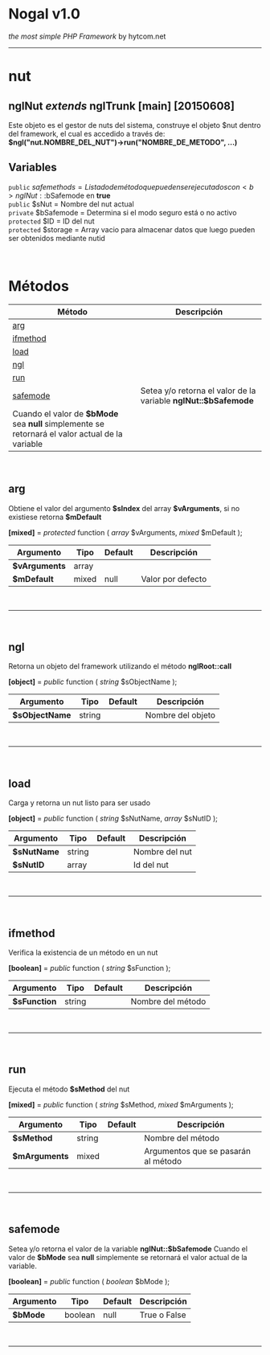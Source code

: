 # Nogal v1.0
*the most simple PHP Framework* by hytcom.net
___
  

# nut
## nglNut *extends* nglTrunk [main] [20150608]
Este objeto es el gestor de nuts del sistema, construye el objeto \$nut dentro del framework, el cual es accedido a través de: **\$ngl("nut.NOMBRE_DEL_NUT")->run("NOMBRE_DE_METODO", ...)**
  
## Variables
`public` $safemethods = Listado de método que pueden ser ejecutados con <b>nglNut::$bSafemode</b> en <b>true</b>  
`public` $sNut = Nombre del nut actual  
`private` $bSafemode = Determina si el modo seguro está o no activo  
`protected` $ID = ID del nut  
`protected` $storage = Array vacio para almacenar datos que luego pueden ser obtenidos mediante nutid  

  
&nbsp;

# Métodos
|Método|Descripción|
|---|---|
|[arg](#arg)||
|[ifmethod](#ifmethod)||
|[load](#load)||
|[ngl](#ngl)||
|[run](#run)||
|[safemode](#safemode)|Setea y/o retorna el valor de la variable **nglNut::\$bSafemode**Cuando el valor de **\$bMode** sea **null** simplemente se retornará el valor actual de la variable|

  
&nbsp;


## arg
Obtiene el valor del argumento **\$sIndex** del array **\$vArguments**, si no existiese retorna **\$mDefault**  

**[mixed]** =  *protected* function ( *array* \$vArguments, *mixed* \$mDefault );  

|Argumento|Tipo|Default|Descripción|
|---|---|---|---|
|**\$vArguments**|array|||
|**\$mDefault**|mixed|null|Valor por defecto|

&nbsp;
___
&nbsp;

## ngl
Retorna un objeto del framework utilizando el método **nglRoot::call**  

**[object]** =  *public* function ( *string* \$sObjectName );  

|Argumento|Tipo|Default|Descripción|
|---|---|---|---|
|**\$sObjectName**|string||Nombre del objeto|

&nbsp;
___
&nbsp;

## load
Carga y retorna un nut listo para ser usado  

**[object]** =  *public* function ( *string* \$sNutName, *array* \$sNutID );  

|Argumento|Tipo|Default|Descripción|
|---|---|---|---|
|**\$sNutName**|string||Nombre del nut|
|**\$sNutID**|array||Id del nut|

&nbsp;
___
&nbsp;

## ifmethod
Verifica la existencia de un método en un nut  

**[boolean]** =  *public* function ( *string* \$sFunction );  

|Argumento|Tipo|Default|Descripción|
|---|---|---|---|
|**\$sFunction**|string||Nombre del método|

&nbsp;
___
&nbsp;

## run
Ejecuta el método **\$sMethod** del nut  

**[mixed]** =  *public* function ( *string* \$sMethod, *mixed* \$mArguments );  

|Argumento|Tipo|Default|Descripción|
|---|---|---|---|
|**\$sMethod**|string||Nombre del método|
|**\$mArguments**|mixed||Argumentos que se pasarán al método|

&nbsp;
___
&nbsp;

## safemode
Setea y/o retorna el valor de la variable **nglNut::\$bSafemode**
Cuando el valor de **\$bMode** sea **null** simplemente se retornará el valor actual de la variable.  

**[boolean]** =  *public* function ( *boolean* \$bMode );  

|Argumento|Tipo|Default|Descripción|
|---|---|---|---|
|**\$bMode**|boolean|null|True o False|

&nbsp;
___
&nbsp;
